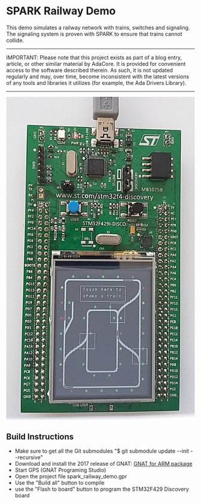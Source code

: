 # SPARK Railway Demo

This demo simulates a railway network with trains, switches and signaling. The
signaling system is proven with SPARK to ensure that trains cannot collide.

---

IMPORTANT: Please note that this project exists as part of a blog entry,
article, or other similar material by AdaCore. It is provided for
convenient access to the software described therein. As such, it is not
updated regularly and may, over time, become inconsistent with the
latest versions of any tools and libraries it utilizes (for example, the
Ada Drivers Library).

---

![Screenshot](screenshot.jpg?raw=true "Screenshot")

## Build Instructions

- Make sure to get all the Git submodules "$ git submodule update --init --recursive"
- Download and install the 2017 release of GNAT: [GNAT for ARM package](http://libre.adacore.com/download/configurations)
- Start GPS (GNAT Programing Studio)
- Open the project file spark_railway_demo.gpr
- Use the "Build all" button to compile
- use the "Flash to board" button to program the STM32F429 Discovery board

